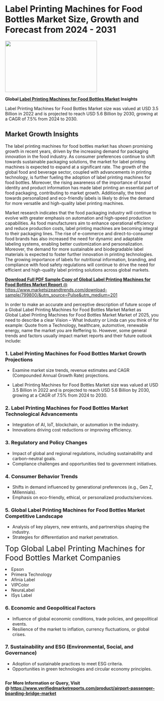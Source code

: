 <H1>Label Printing Machines for Food Bottles Market Size, Growth and Forecast from 2024 - 2031</H1><img class="aligncenter size-medium wp-image-584254" src="https://thirdeyenews.in/wp-content/uploads/2024/09/Global-Market-Research-300x168.jpeg" alt="" width="300" height="168" /><p><strong>Global&nbsp;<a href="https://www.marketsizeandtrends.com/download-sample/799800/&amp;utm_source=Pulse&amp;utm_medium=201">Label Printing Machines for Food Bottles Market</a> Insights</strong></p><p>Label Printing Machines for Food Bottles Market size was valued at USD 3.5 Billion in 2022 and is projected to reach USD 5.6 Billion by 2030, growing at a CAGR of 7.5% from 2024 to 2030.</p><p><h2>Market Growth Insights</h2> <p>The label printing machines for food bottles market has shown promising growth in recent years, driven by the increasing demand for packaging innovation in the food industry. As consumer preferences continue to shift towards sustainable packaging solutions, the market for label printing machines is expected to expand at a significant rate. The growth of the global food and beverage sector, coupled with advancements in printing technology, is further fueling the adoption of label printing machines for food bottles. Moreover, the rising awareness of the importance of brand identity and product information has made label printing an essential part of food packaging, contributing to market growth. Additionally, the trend towards personalized and eco-friendly labels is likely to drive the demand for more versatile and high-quality label printing machines.</p> <p><a href="download_sample_link"></a></p> <p>Market research indicates that the food packaging industry will continue to evolve with greater emphasis on automation and high-speed production capabilities. As food manufacturers aim to enhance operational efficiency and reduce production costs, label printing machines are becoming integral to their packaging lines. The rise of e-commerce and direct-to-consumer food brands has also increased the need for dynamic and adaptable labeling systems, enabling better customization and personalization. Moreover, the demand for more sustainable and biodegradable label materials is expected to foster further innovation in printing technologies. The growing importance of labels for nutritional information, branding, and compliance with food safety regulations will continue to drive the need for efficient and high-quality label printing solutions across global markets.</p> <p><a href="get_more_link"></p><p><span class=""><strong>Download Full PDF Sample Copy of Global Label Printing Machines for Food Bottles Market Report</strong> @ <a href="https://www.marketsizeandtrends.com/download-sample/799800/&amp;utm_source=Pulse&amp;utm_medium=201" target="_blank">https://www.marketsizeandtrends.com/download-sample/799800/&amp;utm_source=Pulse&amp;utm_medium=201</a></span></p><p>In order to make an accurate and perceptive description of future scope of a Global&nbsp;Label Printing Machines for Food Bottles Market Market as Global&nbsp;Label Printing Machines for Food Bottles Market Market of 2025, you need to describe a clear Vision &ndash; What Industry or Linda can you think of for example: Quote from a Technology, healthcare, automotive, renewable energy, name the market you are Reffering to. However, some general trends and factors usually impact market reports and their future outlook include:</p><h3>1.&nbsp;<strong>Label Printing Machines for Food Bottles Market Growth Projections</strong></h3><ul><li>Examine market size trends, revenue estimates and CAGR (Compounded Annual Growth Rate) projections.</li><li><p>Label Printing Machines for Food Bottles Market size was valued at USD 3.5 Billion in 2022 and is projected to reach USD 5.6 Billion by 2030, growing at a CAGR of 7.5% from 2024 to 2030.</p></li></ul><h3>2.&nbsp;<strong>Label Printing Machines for Food Bottles Market Technological Advancements</strong></h3><ul><li>Integration of AI, IoT, blockchain, or automation in the industry.</li><li>Innovations driving cost reductions or improving efficiency.</li></ul><h3>3.&nbsp;<strong>Regulatory and Policy Changes</strong></h3><ul><li>Impact of global and regional regulations, including sustainability and carbon-neutral goals.</li><li>Compliance challenges and opportunities tied to government initiatives.</li></ul><h3>4.&nbsp;<strong>Consumer Behavior Trends</strong></h3><ul><li>Shifts in demand influenced by generational preferences (e.g., Gen Z, Millennials).</li><li>Emphasis on eco-friendly, ethical, or personalized products/services.</li></ul><h3>5.&nbsp;<strong>Global Label Printing Machines for Food Bottles Market Competitive Landscape</strong></h3><ul><li>Analysis of key players, new entrants, and partnerships shaping the industry.</li><li>Strategies for differentiation and market penetration.</li></ul><p data-pm-slice="1 1 []"><span style="color: inherit; font-family: inherit; font-size: 25px;">Top Global Label Printing Machines for Food Bottles Market Companies</span></p><div class="" data-test-id=""><p><li>Epson</li><li> Primera Technology</li><li> Afinia Label</li><li> VIPColor</li><li> NeuraLabel</li><li> ISys Label</li></p></div><h3>6.&nbsp;<strong>Economic and Geopolitical Factors</strong></h3><ul><li>Influence of global economic conditions, trade policies, and geopolitical events.</li><li>Resilience of the market to inflation, currency fluctuations, or global crises.</li></ul><h3>7.&nbsp;<strong>Sustainability and ESG (Environmental, Social, and Governance)</strong></h3><ul><li>Adoption of sustainable practices to meet ESG criteria.</li><li>Opportunities in green technologies and circular economy principles.</li></ul><h2><strong style="font-size: 14px;">For More Information or Query, Visit @&nbsp;</strong><a style="background-color: #ffffff; font-size: 14px;" href="https://www.marketsizeandtrends.com/report/label-printing-machines-for-food-bottles-market/" target="_blank">https://www.verifiedmarketreports.com/product/airport-passenger-boarding-bridge-market</a></h2>
